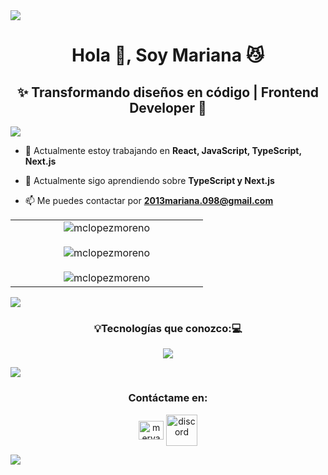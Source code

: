 <img src="https://user-images.githubusercontent.com/73097560/115834477-dbab4500-a447-11eb-908a-139a6edaec5c.gif">
<h1 align="center">Hola 👋, Soy Mariana 😼</h1>
<h2 align="center">✨ Transformando diseños en código | Frontend Developer 🚀</h2>
<img src="https://user-images.githubusercontent.com/73097560/115834477-dbab4500-a447-11eb-908a-139a6edaec5c.gif">

- 🔭 Actualmente estoy trabajando en **React, JavaScript, TypeScript, Next.js**

- 🌱 Actualmente sigo aprendiendo sobre **TypeScript y Next.js**

- 📫 Me puedes contactar por **2013mariana.098@gmail.com**

<!--- stats (start) -->
<p align="center">
<table align="center">
<tr border="none">
<td width="50%" align="center">
  <img align="center" src="https://github-readme-stats.vercel.app/api?username=mclopezmoreno&theme=dark&show_icons=true&locale=en" alt="mclopezmoreno" />
  <br></br>
  <img align="center" src="https://github-readme-streak-stats.herokuapp.com/?user=mclopezmoreno&theme=dark&" alt="mclopezmoreno" /> 
  <br></br>
  <img align="center" src="https://github-readme-stats.vercel.app/api/top-langs?username=mclopezmoreno&theme=dark&show_icons=true&locale=en&layout=compact" alt="mclopezmoreno" />
</td>
</tr>
</table>
</p>

<img src="https://user-images.githubusercontent.com/73097560/115834477-dbab4500-a447-11eb-908a-139a6edaec5c.gif">
<!-- Languages and Tools -->
<h3 align="center">💡Tecnologías que conozco:💻</h3>
<p align="center">
  <a href="https://skillicons.dev">
    <img src="https://skillicons.dev/icons?i=css,discord,postgres,figma,github,html,js,materialui,nextjs,nodejs,react,tailwind,ts&vscode=14" />
  </a>
</p>

<img src="https://user-images.githubusercontent.com/73097560/115834477-dbab4500-a447-11eb-908a-139a6edaec5c.gif">

<h3 align="center">Contáctame en:</h3>
<p align="center">
<a href="https://linkedin.com/in/meryanne98" target="blank"><img align="center" src="https://raw.githubusercontent.com/rahuldkjain/github-profile-readme-generator/master/src/images/icons/Social/linked-in-alt.svg" alt="meryanne98" height="30" width="40" /></a>
<a href="https://discordapp.com/users/249381944356372480" target="blank"><img align="center" src="https://user-images.githubusercontent.com/88904952/234982627-019fd336-6248-453c-9b05-97c13fd1d207.png" alt="discord" height="50" width="50" /></a>
</p>
<img src="https://user-images.githubusercontent.com/73097560/115834477-dbab4500-a447-11eb-908a-139a6edaec5c.gif">
